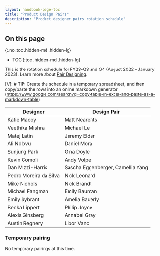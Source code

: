 ```yaml
---
layout: handbook-page-toc
title: "Product Design Pairs"
description: "Product designer pairs rotation schedule"
---
```


## On this page
{:.no_toc .hidden-md .hidden-lg}

- TOC
{:toc .hidden-md .hidden-lg}

This is the rotation schedule for FY23-Q3 and Q4 (August 2022 - January 2023). Learn more about [Pair Designing](/handbook/product/ux/how-we-work/#pair-designing).

[//]: # TIP: Create the schedule in a temporary spreadsheet, and then copy/paste the rows into an online markdown generator (https://www.google.com/search?q=copy-table-in-excel-and-paste-as-a-markdown-table)

| Designer               | Design Pair            |
|------------------------|------------------------|
| Katie Macoy            | Matt Nearents          |
| Veethika Mishra        | Michael Le             |
| Matej Latin            | Jeremy Elder           |
| Ali Ndlovu             | Daniel Mora            |
| Sunjung Park           | Gina Doyle             |
| Kevin Comoli           | Andy Volpe             |
| Dan Mizzi-Harris       | Sascha Eggenberger, Camellia Yang     |
| Pedro Moreira da Silva | Nick Leonard           |
| Mike Nichols           | Nick Brandt            |
| Michael Fangman        | Emily Bauman           |
| Emily Sybrant          | Amelia Bauerly         |
| Becka Lippert          | Philip Joyce           |
| Alexis Ginsberg        | Annabel Gray           |
| Austin Regnery         | Libor Vanc             |

### Temporary pairing

No temporary pairings at this time.
